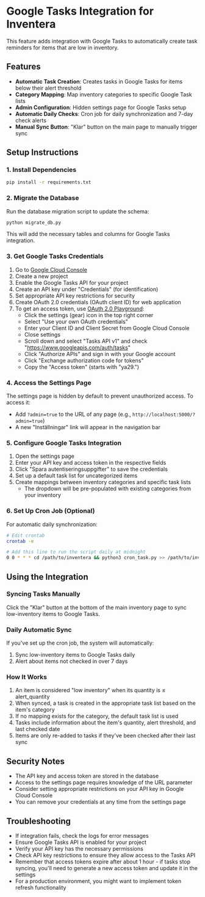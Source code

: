 # Google Tasks Integration for Inventera

This feature adds integration with Google Tasks to automatically create task reminders for items that are low in inventory.

## Features

- **Automatic Task Creation**: Creates tasks in Google Tasks for items below their alert threshold
- **Category Mapping**: Map inventory categories to specific Google Task lists
- **Admin Configuration**: Hidden settings page for Google Tasks setup
- **Automatic Daily Checks**: Cron job for daily synchronization and 7-day check alerts
- **Manual Sync Button**: "Klar" button on the main page to manually trigger sync

## Setup Instructions

### 1. Install Dependencies

```bash
pip install -r requirements.txt
```

### 2. Migrate the Database

Run the database migration script to update the schema:

```bash
python migrate_db.py
```

This will add the necessary tables and columns for Google Tasks integration.

### 3. Get Google Tasks Credentials

1. Go to [Google Cloud Console](https://console.cloud.google.com/)
2. Create a new project
3. Enable the Google Tasks API for your project
4. Create an API key under "Credentials" (for identification)
5. Set appropriate API key restrictions for security
6. Create OAuth 2.0 credentials (OAuth client ID) for web application
7. To get an access token, use [OAuth 2.0 Playground](https://developers.google.com/oauthplayground/):
   - Click the settings (gear) icon in the top right corner
   - Select "Use your own OAuth credentials"
   - Enter your Client ID and Client Secret from Google Cloud Console
   - Close settings
   - Scroll down and select "Tasks API v1" and check "https://www.googleapis.com/auth/tasks"
   - Click "Authorize APIs" and sign in with your Google account
   - Click "Exchange authorization code for tokens"
   - Copy the "Access token" (starts with "ya29.")

### 4. Access the Settings Page

The settings page is hidden by default to prevent unauthorized access. To access it:

- Add `?admin=true` to the URL of any page (e.g., `http://localhost:5000/?admin=true`)
- A new "Inställningar" link will appear in the navigation bar

### 5. Configure Google Tasks Integration

1. Open the settings page
2. Enter your API key and access token in the respective fields
3. Click "Spara autentiseringsuppgifter" to save the credentials
4. Set up a default task list for uncategorized items
5. Create mappings between inventory categories and specific task lists
   - The dropdown will be pre-populated with existing categories from your inventory

### 6. Set Up Cron Job (Optional)

For automatic daily synchronization:

```bash
# Edit crontab
crontab -e

# Add this line to run the script daily at midnight
0 0 * * * cd /path/to/inventera && python3 cron_task.py >> /path/to/inventera/cron.log 2>&1
```

## Using the Integration

### Syncing Tasks Manually

Click the "Klar" button at the bottom of the main inventory page to sync low-inventory items to Google Tasks.

### Daily Automatic Sync

If you've set up the cron job, the system will automatically:

1. Sync low-inventory items to Google Tasks daily
2. Alert about items not checked in over 7 days

### How It Works

1. An item is considered "low inventory" when its quantity is ≤ alert_quantity
2. When synced, a task is created in the appropriate task list based on the item's category
3. If no mapping exists for the category, the default task list is used
4. Tasks include information about the item's quantity, alert threshold, and last checked date
5. Items are only re-added to tasks if they've been checked after their last sync

## Security Notes

- The API key and access token are stored in the database
- Access to the settings page requires knowledge of the URL parameter
- Consider setting appropriate restrictions on your API key in Google Cloud Console
- You can remove your credentials at any time from the settings page

## Troubleshooting

- If integration fails, check the logs for error messages
- Ensure Google Tasks API is enabled for your project
- Verify your API key has the necessary permissions
- Check API key restrictions to ensure they allow access to the Tasks API
- Remember that access tokens expire after about 1 hour - if tasks stop syncing, you'll need to generate a new access token and update it in the settings
- For a production environment, you might want to implement token refresh functionality